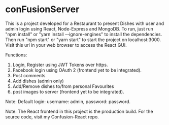 # conFusionServer

This is a project developed for a Restaurant to present Dishes with user and admin login  using React, Node-Express and MongoDB. To run, just run "npm install" or "yarn install --ignore-engines" to install the dependencies. Then run "npm start" or
"yarn start" to start the project on localhost:3000. Visit this url in your web browser to access the React GUI.

Functions:
1. Login, Register using JWT Tokens over https.
2. Facebook login using OAuth 2 (frontend yet to be integrated).
3. Post comments
4. Add dishes (admin only)
5. Add/Remove dishes to/from personal Favourites
6. post images to server (frontend yet to be integrated).

Note: Default login: username: admin, password: password.

Note: The React frontend in this project is the production build. For the source code, visit my Confusion-React repo.
